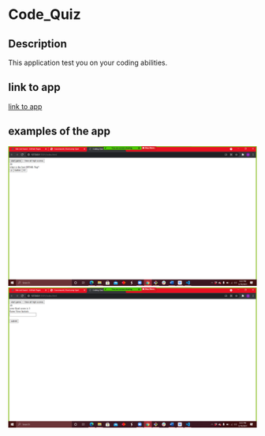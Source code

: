 # Code_Quiz

## Description

This application test you on your coding abilities.

## link to app 
[link to app](https://amazonash.github.io/password_generator/)

## examples of the app

![Example 1](Example1.png)
![Example 2](Example2.png)